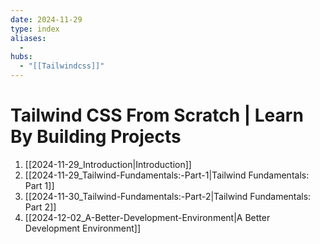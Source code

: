 ```yaml
---
date: 2024-11-29
type: index
aliases:
  -
hubs:
  - "[[Tailwindcss]]"
---
```


# Tailwind CSS From Scratch | Learn By Building Projects

1. [[2024-11-29_Introduction|Introduction]]
2. [[2024-11-29_Tailwind-Fundamentals:-Part-1|Tailwind Fundamentals: Part 1]]
3. [[2024-11-30_Tailwind-Fundamentals:-Part-2|Tailwind Fundamentals: Part 2]]
4. [[2024-12-02_A-Better-Development-Environment|A Better Development Environment]]

